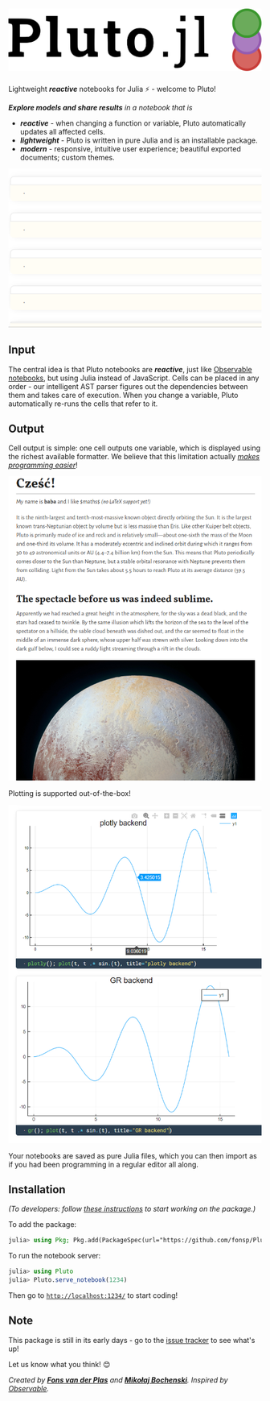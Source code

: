 <h1><img alt="Pluto.jl" src="assets/logo.svg" max-height=100></h1>

Lightweight ***reactive*** notebooks for Julia ⚡ - welcome to Pluto!

_**Explore models and share results** in a notebook that is_
- **_reactive_** - when changing a function or variable, Pluto automatically updates all affected cells.
- **_lightweight_** - Pluto is written in pure Julia and is an installable package.
- **_modern_** - responsive, intuitive user experience; beautiful exported documents; custom themes.

<img alt="reactivity screencap" src="demo/reactivity.gif" max-height=300>


## Input

The central idea is that Pluto notebooks are ***reactive***, just like [Observable notebooks](https://observablehq.com/@observablehq/observables-not-javascript), but using Julia instead of JavaScript. Cells can be placed in any order - our intelligent AST parser figures out the dependencies between them and takes care of execution. When you change a variable, Pluto automatically re-runs the cells that refer to it.


## Output

Cell output is simple: one cell outputs one variable, which is displayed using the richest available formatter. We believe that this limitation actually [_makes programming easier_](https://medium.com/@mbostock/a-better-way-to-code-2b1d2876a3a0)!

<img alt="formatting screenshot" src="demo/formatting.png" max-height=600>

Plotting is supported out-of-the-box!

<img alt="plotting screenshot" src="demo/plotting.png" max-height=600>

Your notebooks are saved as pure Julia files, which you can then import as if you had been programming in a regular editor all along.


## Installation

_(To developers: follow [these instructions](https://github.com/fonsp/Pluto.jl/blob/master/dev_instructions.md) to start working on the package.)_

To add the package:
```julia
julia> using Pkg; Pkg.add(PackageSpec(url="https://github.com/fonsp/Pluto.jl"))
```

To run the notebook server:
```julia
julia> using Pluto
julia> Pluto.serve_notebook(1234)
```

Then go to [`http://localhost:1234/`](http://localhost:1234/) to start coding!

## Note

This package is still in its early days - go to the [issue tracker](https://github.com/fonsp/Pluto.jl/issues) to see what's up!

Let us know what you think! 😊

_Created by [**Fons van der Plas**](https://github.com/fonsp) and [**Mikołaj Bochenski**](https://github.com/malyvsen). Inspired by [Observable](https://observablehq.com/)._
